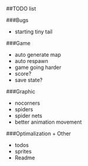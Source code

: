 ##TODO list

###Bugs
- starting tiny tail

###Game
- auto generate map
- auto respawn
- game going harder
- score?
- save state?

###Graphic
- nocorners
- spiders
- spider nets
- better animation movement

###Optimalization + Other
- todos
- sprites
- Readme

